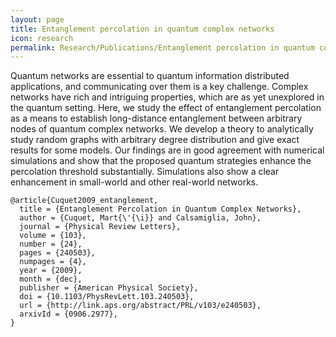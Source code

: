 ```yaml
---
layout: page
title: Entanglement percolation in quantum complex networks
icon: research
permalink: Research/Publications/Entanglement percolation in quantum complex networks/
---
```


Quantum networks are essential to quantum information distributed
applications, and communicating over them is a key challenge. Complex networks
have rich and intriguing properties, which are as yet unexplored in the
quantum setting. Here, we study the effect of entanglement percolation as a
means to establish long-distance entanglement between arbitrary nodes of
quantum complex networks. We develop a theory to analytically study random
graphs with arbitrary degree distribution and give exact results for some
models. Our findings are in good agreement with numerical simulations and show
that the proposed quantum strategies enhance the percolation threshold
substantially. Simulations also show a clear enhancement in small-world and
other real-world networks.

~~~
@article{Cuquet2009_entanglement,
  title = {Entanglement Percolation in Quantum Complex Networks},
  author = {Cuquet, Mart{\'{\i}} and Calsamiglia, John},
  journal = {Physical Review Letters},
  volume = {103},
  number = {24},
  pages = {240503},
  numpages = {4},
  year = {2009},
  month = {dec},
  publisher = {American Physical Society},
  doi = {10.1103/PhysRevLett.103.240503},
  url = {http://link.aps.org/abstract/PRL/v103/e240503},
  arxivId = {0906.2977},
}
~~~
